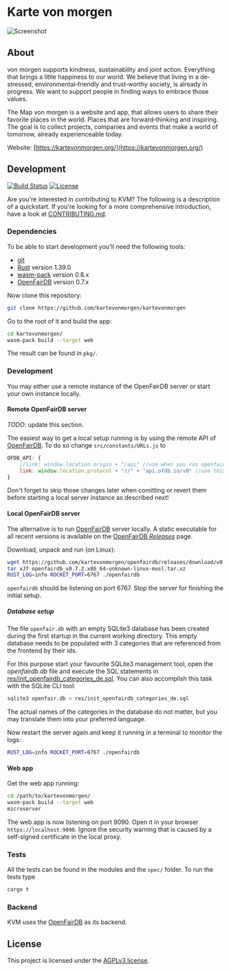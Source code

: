 # Karte von morgen

![Screenshot](https://raw.githubusercontent.com/kartevonmorgen/kartevonmorgen/master/screenshot.jpg)

## About

von morgen supports kindness, sustainability and joint action.
Everything that brings a little happiness to our world.
We believe that living in a de‐stressed, environmental‐friendly and
trust‐worthy society, is already in progress.
We want to support people in finding ways to embrace those values.

The Map von morgen is a website and app, that allows users to share their
favorite places in the world. Places that are forward‐thinking and inspiring.
The goal is to collect projects, companies and events that make a world of
tomorrow, already experienceable today.

Website: [https://kartevonmorgen.org/](https://kartevonmorgen.org/)

## Development

[![Build Status](https://secure.travis-ci.org/kartevonmorgen/kartevonmorgen.svg?branch=master)](http://travis-ci.org/kartevonmorgen/kartevonmorgen)
[![License](https://img.shields.io/badge/license-AGPLv3-blue.svg?style=flat)](https://github.com/kartevonmorgen/kartevonmorgen/blob/master/LICENSE)

Are you're interested in contributing to KVM?
The following is a description of a quickstart.
If you're looking for a more comprehensive introduction,
have a look at [CONTRIBUTING.md](CONTRIBUTING.md).

### Dependencies

To be able to start development you'll need the following tools:

- [git](https://www.git-scm.com/)
- [Rust](https://rust-lang.org/) version 1.39.0
- [wasm-pack](https://rustwasm.github.io/wasm-pack/) version 0.8.x
- [OpenFairDB](https://github.com/kartevonmorgen/openfairdb) version 0.7.x

Now clone this repository:

```sh
git clone https://github.com/kartevonmorgen/kartevonmorgen
```

Go to the root of it and build the app:

```sh
cd kartevonmorgen/
wasm-pack build --target web
```

The result can be found in `pkg/`.

### Development

You may either use a remote instance of the OpenFairDB server or start your
own instance locally.

#### Remote OpenFairDB server

*TODO*: update this section.

The easiest way to get a local setup running is by using the remote API of [OpenFairDB](https://github.com/kartevonmorgen/openfairdb).
To do so change `src/constants/URLs.js` to

``` js
OFDB_API: {
    //link: window.location.origin + "/api" //use when you run openfairdb locally
    link: window.location.protocol + "//" + "api.ofdb.io/v0" //use this to use the remote api
}
```

Don't forget to skip those changes later when comitting or revert them before
starting a local server instance as described next!

#### Local OpenFairDB server

The alternative is to run [OpenFairDB](https://github.com/kartevonmorgen/openfairdb) server locally.
A static executable for all recent versions is available on the
[OpenFairDB *Releases*](https://github.com/kartevonmorgen/openfairdb/releases) page.

Download, unpack and run (on Linux):

```sh
wget https://github.com/kartevonmorgen/openfairdb/releases/download/v0.7.2/openfairdb_v0.7.2.x86_64-unknown-linux-musl.tar.xz
tar xJf openfairdb_v0.7.2.x86_64-unknown-linux-musl.tar.xz
RUST_LOG=info ROCKET_PORT=6767 ./openfairdb
```

`openfairdb` should be listening on port 6767. Stop the server for finishing the initial setup.

##### Database setup

The file `openfair.db` with an empty SQLite3 database has been created during the first startup
in the current working directory. This empty database needs to be populated with 3 categories
that are referenced from the frontend by their ids.

For this purpose start your favourite SQLite3 management tool, open the *openfairdb.db* file
and execute the SQL statements in
[res/init_openfairdb_categories_de.sql](res/init_openfairdb_categories_de.sql). You can also accomplish
this task with the SQLite CLI tool:

```sh
sqlite3 openfair.db < res/init_openfairdb_categories_de.sql
```

The actual names of the categories in the database do not matter, but you may translate them
into your preferred language.

Now restart the server again and keep it running in a terminal to monitor the logs:

```sh
RUST_LOG=info ROCKET_PORT=6767 ./openfairdb
```

#### Web app

Get the web app running:

```sh
cd /path/to/kartevonmorgen/
wasm-pack build --target web
microserver
```

The web app is now listening on port 9090. Open it in your browser `https://localhost:9090`.
Ignore the security warning that is caused by a self-signed certificate in the local proxy.

### Tests

All the tests can be found in the modules and the `spec/` folder.
To run the tests type

```sh
cargo t
```

### Backend

KVM uses the [OpenFairDB](https://github.com/kartevonmorgen/openfairdb) as its backend.

## License

This project is licensed under the [AGPLv3 license](http://www.gnu.org/licenses/agpl-3.0.txt).
